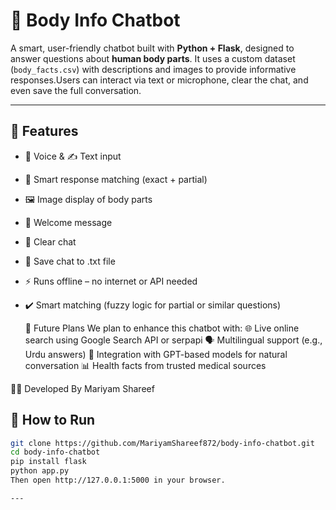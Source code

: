 # 🤖 Body Info Chatbot

A smart, user-friendly chatbot built with **Python + Flask**, designed to answer questions about **human body parts**. It uses a custom dataset (`body_facts.csv`) with descriptions and images to provide informative responses.Users can interact via text or microphone, clear the chat, and even save the full conversation.

---


## 🌟 Features

- 🎤 Voice & ✍️ Text input
- 🧠 Smart response matching (exact + partial)
- 🖼️ Image display of body parts
- 💬 Welcome message
- 🧹 Clear chat
- 💾 Save chat to .txt file
- ⚡ Runs offline – no internet or API needed
- ✔️ Smart matching (fuzzy logic for partial or similar questions)

  🌱 Future Plans
We plan to enhance this chatbot with:
🌐 Live online search using Google Search API or serpapi
🗣️ Multilingual support (e.g., Urdu answers)
🤖 Integration with GPT-based models for natural conversation
📊 Health facts from trusted medical sources


👩‍💻 Developed By
Mariyam Shareef 


## 🚀 How to Run

```bash
git clone https://github.com/MariyamShareef872/body-info-chatbot.git
cd body-info-chatbot
pip install flask
python app.py
Then open http://127.0.0.1:5000 in your browser.

---

 
